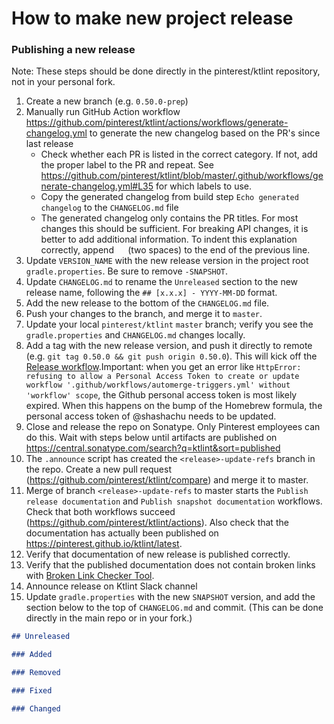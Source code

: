 # How to make new project release

### Publishing a new release

Note: These steps should be done directly in the pinterest/ktlint repository, not in your personal fork.

1. Create a new branch (e.g. `0.50.0-prep`)
2. Manually run GitHub Action workflow https://github.com/pinterest/ktlint/actions/workflows/generate-changelog.yml to generate the new changelog based on the PR's since last release
   * Check whether each PR is listed in the correct category. If not, add the proper label to the PR and repeat. See https://github.com/pinterest/ktlint/blob/master/.github/workflows/generate-changelog.yml#L35 for which labels to use. 
   * Copy the generated changelog from build step `Echo generated changelog` to the `CHANGELOG.md` file
   * The generated changelog only contains the PR titles. For most changes this should be sufficient. For breaking API changes, it is better to add additional information. To indent this explanation correctly, append `  ` (two spaces) to the end of the previous line.
3. Update `VERSION_NAME` with the new release version in the project root `gradle.properties`. Be sure to remove `-SNAPSHOT`.
4. Update `CHANGELOG.md` to rename the `Unreleased` section to the new release name, following the `## [x.x.x] - YYYY-MM-DD` format.
5. Add the new release to the bottom of the `CHANGELOG.md` file.
6. Push your changes to the branch, and merge it to `master`.
7. Update your local `pinterest/ktlint` `master` branch; verify you see the `gradle.properties` and `CHANGELOG.md` changes locally.
8. Add a tag with the new release version, and push it directly to remote (e.g. `git tag 0.50.0 && git push origin 0.50.0`). This will kick off the [Release workflow](https://github.com/pinterest/ktlint/actions/workflows/release.yml).Important: when you get an error like `HttpError: refusing to allow a Personal Access Token to create or update workflow '.github/workflows/automerge-triggers.yml' without 'workflow' scope`, the Github personal access token is most likely expired. When this happens on the bump of the Homebrew formula, the personal access token of @shashachu needs to be updated.
9. Close and release the repo on Sonatype. Only Pinterest employees can do this. Wait with steps below until artifacts are published on https://central.sonatype.com/search?q=ktlint&sort=published
10. The `.announce` script has created the `<release>-update-refs` branch in the repo. Create a new pull request (https://github.com/pinterest/ktlint/compare) and merge it to master.
11. Merge of branch `<release>-update-refs` to master starts the `Publish release documentation` and `Publish snapshot documentation` workflows. Check that both workflows succeed (https://github.com/pinterest/ktlint/actions). Also check that the documentation has actually been published on https://pinterest.github.io/ktlint/latest.
12. Verify that documentation of new release is published correctly.
13. Verify that the published documentation does not contain broken links with [Broken Link Checker Tool](https://www.deadlinkchecker.com/website-dead-link-checker.asp).
14. Announce release on Ktlint Slack channel 
15. Update `gradle.properties` with the new `SNAPSHOT` version, and add the section below to the top of `CHANGELOG.md` and commit. (This can be done directly in the main repo or in your fork.)
```markdown
## Unreleased

### Added

### Removed

### Fixed

### Changed
```
